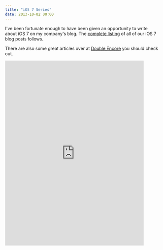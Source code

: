 ```yaml
---
title: "iOS 7 Series"
date: 2013-10-02 00:00
---
```


<import><p>I've been fortunate enough to have been given an opportunity to write about iOS 7 on my company's blog. The <a href="http://readlists.com/f6a95991/">complete listing</a> of all of our iOS 7 blog posts follows. </p>

<p>There are also some great articles over at <a href="http://www.doubleencore.com/2013/09/essential-ios-7-developers-guide/">Double Encore</a> you should check out. </p>
<div class="embed-responsive embed-responsive-16by9"><iframe src="http://readlists.com/f6a95991/embed?wmode=opaque" width="450" data-embed="true" frameborder="0" height="600" class="embed-responsive-item"></iframe></div></import>

<!-- more -->

